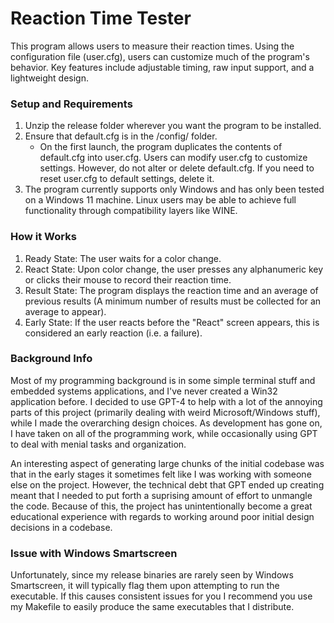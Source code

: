 # Reaction Time Tester
This program allows users to measure their reaction times. Using the configuration file (user.cfg), users can customize much of the program's behavior. Key features include adjustable timing, raw input support, and a lightweight design.

### Setup and Requirements
1. Unzip the release folder wherever you want the program to be installed.
2. Ensure that default.cfg is in the /config/ folder.
   - On the first launch, the program duplicates the contents of default.cfg into user.cfg. Users can modify user.cfg to customize settings. However, do not alter or delete default.cfg. If you need to reset user.cfg to default settings, delete it.
3. The program currently supports only Windows and has only been tested on a Windows 11 machine. Linux users may be able to achieve full functionality through compatibility layers like WINE.

### How it Works
1. Ready State: The user waits for a color change.
2. React State: Upon color change, the user presses any alphanumeric key or clicks their mouse to record their reaction time.
3. Result State: The program displays the reaction time and an average of previous results (A minimum number of results must be collected for an average to appear).
4. Early State: If the user reacts before the "React" screen appears, this is considered an early reaction (i.e. a failure).

### Background Info
Most of my programming background is in some simple terminal stuff and embedded systems applications, and I've never created a Win32 application before. I decided to use GPT-4 to help with a lot of the annoying parts of this project (primarily dealing with weird Microsoft/Windows stuff), while I made the overarching design choices. As development has gone on, I have taken on all of the programming work, while occasionally using GPT to deal with menial tasks and organization.

An interesting aspect of generating large chunks of the initial codebase was that in the early stages it sometimes felt like I was working with someone else on the project. However, the technical debt that GPT ended up creating meant that I needed to put forth a suprising amount of effort to unmangle the code. Because of this, the project has unintentionally become a great educational experience with regards to working around poor initial design decisions in a codebase.

### Issue with Windows Smartscreen
Unfortunately, since my release binaries are rarely seen by Windows Smartscreen, it will typically flag them upon attempting to run the executable. If this causes consistent issues for you I recommend you use my Makefile to easily produce the same executables that I distribute.
